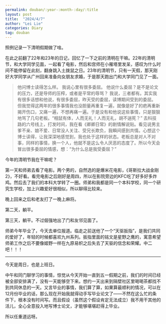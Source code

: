 ```yaml
---
permalink: douban/:year-:month-:day/:title
layout: post
title:  "2024/4/7"
author: "Lei Lie"
categories: Diary
tag: douban
---
```


照例记录一下清明假期做了啥。

在此之前翻了22年和23年的日记，回忆了一下之前的清明在干嘛。22年的清明节，和大学同学见面，一起看了电影，然后和宫师在小雁塔里发呆，感叹为什么时间不能停留在此刻，翻身跳入土拨鼠之日。23年的清明节，只有一天假，那天刚好大学同学从广州回来准备向女朋友求婚，于是那天跑出门和大学同门见了一面。 

> 他问博士读得怎么样。
> 我说心里有很多委屈。
> 他说什么委屈？是不是论文的压力，还是导师的压榨，或者是平常的辱骂？
> 我说，三者都有。其实我有很多话想和他说，有很多委屈，昨天受的委屈，读博期间受到的委屈。
> 但我觉得这两年的很多事情我也没胆量再重复一遍，就像是好了的疤再重新揭开伤口，又痛一遍，不想再痛一遍。于是没有和他说这些事情，只是狠狠地骂了几句老板。“相鼠有体，人而无礼！人而无礼，胡不遄死？”
> 去科技路的六号线上，打发时间，我在看《卿卿日常》的剧情解说贴。看见说男主爹不亲、娘不爱、日常没人关注、受兄长欺负，我瞬间感到共情。心想这个博士读得，让我深深地感觉到，我也处于这样的状态。老板总是对人不对事，同样的事情，换一个人，他就不是这么令人厌恶的态度了。所以今天会冒出很多委屈的情感，想：“为什么总是我受委屈？” 
 
今年的清明节我在干嘛呢？

第一天和师弟去看了电影。两个男的，自然选的是爆米花电影，《哥斯拉大战金刚2》，不好看。看完电影之后刚好是周四，所以在影院旁边的KFC吃了好多好多炸鸡。然后去了我们的本科大学转了一圈。师弟和我都是同一个本科学校，同一个研究生学校，加上兴趣爱好很相似，所以聊得比较来。

晚上回来之后和老友打了一晚上麻将。

第二天，躺平。

第三天，躺平。不过倔强地出了门和友邻见面了。

师弟今年毕业了，今天去单位报道。临走之前送他了一个“天驱扳指”，是我们共同的爱好了，年轻的时候都喜欢九州系列。扳指里面的铭文是星野之鹰的，寓意希望师弟工作之后不要像姬野一样在九原易帜之后失去了天驱的信念和荣耀。中二吧！！！

---

今天是周日，也是上班日。 

中午和同门聊学习的事情，惊觉从今天开始一直到五一假期之前，我们的时间已经被全部安排满了，没有一天能够空下来。想约一天出来到隔壁社区里喝喝茶都找不到共同休息的一天。又言毕业的事情，我们算了算，如果算最顺利的情况，可以在12月份毕业的话，那么现在开始我就得动手写毕业论文了——不然在这么忙的条件下，根本没有时间写。而且假设（虽然这个假设肯定无法成立）我不用干其他的活儿，全心全意投入地写博士论文，才能够堪堪赶得上毕业。

所以任重道远呀。
